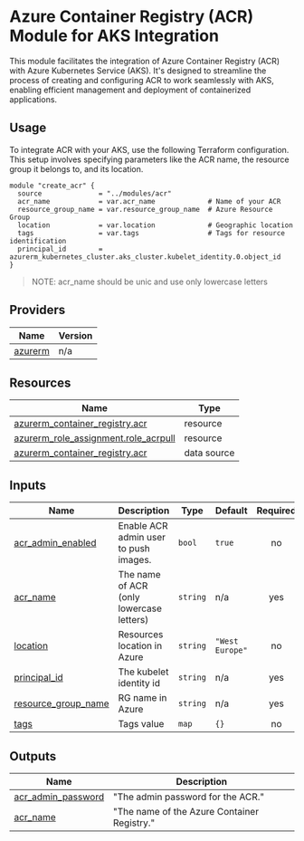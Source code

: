 # Azure Container Registry (ACR) Module for AKS Integration
This module facilitates the integration of Azure Container Registry (ACR) with Azure Kubernetes Service (AKS). It's designed to streamline the process of creating and configuring ACR to work seamlessly with AKS, enabling efficient management and deployment of containerized applications.

## Usage
To integrate ACR with your AKS, use the following Terraform configuration. This setup involves specifying parameters like the ACR name, the resource group it belongs to, and its location.

```hcl
module "create_acr" {
  source              = "../modules/acr"
  acr_name            = var.acr_name             # Name of your ACR
  resource_group_name = var.resource_group_name  # Azure Resource Group
  location            = var.location             # Geographic location
  tags                = var.tags                 # Tags for resource identification
  principal_id        = azurerm_kubernetes_cluster.aks_cluster.kubelet_identity.0.object_id
}
```

>NOTE: acr_name should be unic and use only lowercase letters 

## Providers
| Name | Version |
|------|---------|
| <a name="provider_azurerm"></a> [azurerm](#provider\_azurerm) | n/a |

## Resources
| Name | Type |
|------|------|
| [azurerm_container_registry.acr](https://registry.terraform.io/providers/hashicorp/azurerm/latest/docs/resources/container_registry) | resource |
| [azurerm_role_assignment.role_acrpull](https://registry.terraform.io/providers/hashicorp/azurerm/latest/docs/resources/role_assignment) | resource |
| [azurerm_container_registry.acr](https://registry.terraform.io/providers/hashicorp/azurerm/latest/docs/data-sources/container_registry) | data source |

## Inputs
| Name | Description | Type | Default | Required |
|------|-------------|------|---------|:--------:|
| <a name="input_acr_admin_enabled"></a> [acr\_admin\_enabled](#input\_acr\_admin\_enabled) | Enable ACR admin user to push images. | `bool` | `true` | no |
| <a name="input_acr_name"></a> [acr\_name](#input\_acr\_name) | The name of ACR (only lowercase letters) | `string` | n/a | yes |
| <a name="input_location"></a> [location](#input\_location) | Resources location in Azure | `string` | `"West Europe"` | no |
| <a name="input_principal_id"></a> [principal\_id](#input\_principal\_id) | The kubelet identity id | `string` | n/a | yes |
| <a name="input_resource_group_name"></a> [resource\_group\_name](#input\_resource\_group\_name) | RG name in Azure | `string` | n/a | yes |
| <a name="input_tags"></a> [tags](#input\_tags) | Tags value | `map` | `{}` | no |

## Outputs
| Name | Description |
|------|-------------|
| <a name="output_acr_admin_password"></a> [acr\_admin\_password](#output\_acr\_admin\_password) | "The admin password for the ACR." |
| <a name="output_acr_name"></a> [acr\_name](#output\_acr\_name) | "The name of the Azure Container Registry." |
